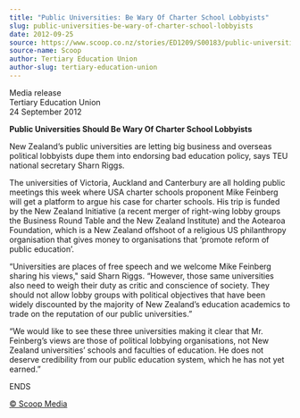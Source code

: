 ```yaml
---
title: "Public Universities: Be Wary Of Charter School Lobbyists"
slug: public-universities-be-wary-of-charter-school-lobbyists
date: 2012-09-25
source: https://www.scoop.co.nz/stories/ED1209/S00183/public-universities-be-wary-of-charter-school-lobbyists.htm
source-name: Scoop
author: Tertiary Education Union
author-slug: tertiary-education-union
---
```


<p>Media release<br>Tertiary Education Union<br>24 September
2012</p>

<p><strong>Public Universities Should Be Wary Of Charter
School Lobbyists</strong></p>

<p>New Zealand’s public
universities are letting big business and overseas political
lobbyists dupe them into endorsing bad education policy,
says TEU national secretary Sharn Riggs.</p>

<p>The universities
of Victoria, Auckland and Canterbury are all holding public
meetings this week where USA charter schools proponent Mike
Feinberg will get a platform to argue his case for charter
schools.  His trip is funded by the New Zealand Initiative
(a recent merger of right-wing lobby groups the Business
Round Table and the New Zealand Institute) and the Aotearoa
Foundation, which is a New Zealand offshoot of a religious
US philanthropy organisation that gives money to
organisations that ‘promote reform of public
education’.</p>

<p>“Universities are places of free speech
and we welcome Mike Feinberg sharing his views," said Sharn
Riggs. “However, those same universities also need to
weigh their duty as critic and conscience of society. They
should not allow lobby groups with political objectives that
have been widely discounted by the majority of New
Zealand’s education academics to trade on the reputation
of our public universities.”</p>

<p>“We would like to see
these three universities making it clear that Mr.
Feinberg’s views are those of political lobbying
organisations, not New Zealand universities’ schools and
faculties of education. He does not deserve credibility from
our public education system, which he has not yet
earned.”</p>

<p>ENDS<br>
</p>

<p>
<a href="http://www.scoop.co.nz/about/terms.html" target="_blank"><span>© Scoop Media</span></a>
         </p>
